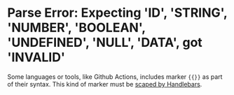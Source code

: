 

# Parse Error: Expecting 'ID', 'STRING', 'NUMBER', 'BOOLEAN', 'UNDEFINED', 'NULL', 'DATA', got 'INVALID'
Some languages or tools, like Github Actions, includes marker `{{}}` as part of their syntax. This kind of marker must be [scaped by Handlebars](https://handlebarsjs.com/guide/expressions.html#escaping-handlebars-expressions).